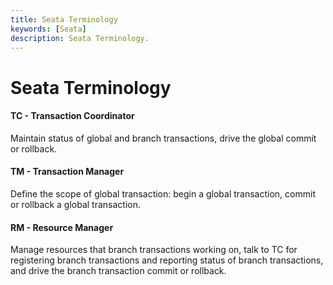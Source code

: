 ```yaml
---
title: Seata Terminology
keywords: [Seata]
description: Seata Terminology.
---
```


# Seata Terminology
#### TC - Transaction Coordinator
 Maintain status of global and branch transactions, drive the global commit or rollback.
 
#### TM - Transaction Manager 
 Define the scope of global transaction: begin a global transaction, commit or rollback a global transaction.
 
#### RM - Resource Manager 
 Manage resources that branch transactions working on, talk to TC for registering branch transactions and reporting status of branch transactions, and drive the branch transaction commit or rollback.
